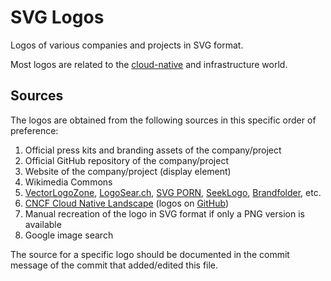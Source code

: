 # SVG Logos

Logos of various companies and projects in SVG format.

Most logos are related to the [cloud-native](https://www.cncf.io/) and infrastructure world.

## Sources

The logos are obtained from the following sources in this specific order of preference:

1. Official press kits and branding assets of the company/project
1. Official GitHub repository of the company/project
1. Website of the company/project (display element)
1. Wikimedia Commons
1. [VectorLogoZone](https://www.vectorlogo.zone/), [LogoSear.ch](https://logosear.ch/search.html), [SVG PORN](https://svgporn.com/), [SeekLogo](https://seeklogo.com/), [Brandfolder](https://brandfolder.com/), etc.
1. [CNCF Cloud Native Landscape](https://landscape.cncf.io/) (logos on [GitHub](https://github.com/cncf/landscape/tree/master/hosted_logos))
1. Manual recreation of the logo in SVG format if only a PNG version is available
1. Google image search

The source for a specific logo should be documented in the commit message of the commit that added/edited this file.
